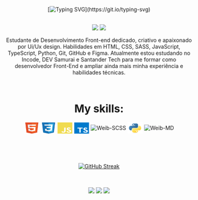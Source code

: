 <div align="center">

[![Typing SVG](https://readme-typing-svg.demolab.com?font=Fira+Code&pause=1000&color=A80CF7&center=true&vCenter=true&random=false&width=435&lines=Hello+World%F0%9F%91%8B!;My+name+is+Hendrickson+Weib.;I%C2%B4m+Front-End+Developer!)](https://git.io/typing-svg)


<div align="center">
  <br>
  <img height="180em" src="https://github-readme-stats.vercel.app/api?username=hendricksonweib&show_icons=true&theme=midnight-purple&include_all_commits=true&count_private=true"/>
  <img height="180em" src="https://github-readme-stats.vercel.app/api/top-langs/?username=hendricksonweib&layout=compact&langs_count=7&theme=midnight-purple"/>
 
  <br>
<p>Estudante de Desenvolvimento Front-end dedicado, criativo e apaixonado por Ui/Ux design. Habilidades em HTML, CSS, SASS, JavaScript, TypeScript, Python, Git, GitHub e Figma. Atualmente estou estudando no Incode, DEV Samurai e Santander Tech para me formar como desenvolvedor Front-End e ampliar ainda mais minha experiência e habilidades técnicas.</p>
  <div style="display: inline_block"><br>
<h1>My skills: </h1>
  <img align="center" alt="Weib-HTML" height="30" width="40" src="https://raw.githubusercontent.com/devicons/devicon/master/icons/html5/html5-original.svg">
  <img align="center" alt="Weib-CSS" height="30" width="40" src="https://raw.githubusercontent.com/devicons/devicon/master/icons/css3/css3-original.svg">
  <img align="center" alt="Weib-Js" height="30" width="40" src="https://raw.githubusercontent.com/devicons/devicon/master/icons/javascript/javascript-plain.svg">
  <img align="center" alt="Weib-Ts" height="30" width="40" src="https://raw.githubusercontent.com/devicons/devicon/master/icons/typescript/typescript-plain.svg">
  <img align="center" alt="Weib-SCSS" height="30" width="30" src="https://cdn.iconscout.com/icon/free/png-256/free-sass-3629037-3030394.png?f=webp">
  <img align="center" alt="Weib-Python" height="30" width="40" src="https://raw.githubusercontent.com/devicons/devicon/master/icons/python/python-original.svg">
  <img align="center" alt="Weib-MD" <img width="42" height="46" src="https://img.icons8.com/nolan/64/markdown.png" alt="markdown"/>
</div>
<br>

 ##

<br>

[![GitHub Streak](https://streak-stats.demolab.com?user=hendricksonweib&theme=midnight-purple&hide_border=true)](https://git.io/streak-stats)

  <div aligh="center">

  ##
  <br>
  <a href = "mailto: weibdsgn@gmail.com"><img src="https://img.shields.io/badge/-Gmail-%23EA4335?style=for-the-badge&logo=gmail&logoColor=white" target="_blank"></a>
  <a href="https://www.linkedin.com/in/hendrickson-weib-5046a027b/" target="_blank"><img src="https://img.shields.io/badge/-LinkedIn-%230077B5?style=for-the-badge&logo=linkedin&logoColor=white" target="_blank"></a>
   <a href="https://www.instagram.com/weibhr/" target="_blank"><img src="https://img.shields.io/badge/-Instagram-%23E4405F?style=for-the-badge&logo=instagram&logoColor=white" target="_blank"></a>
</div>

